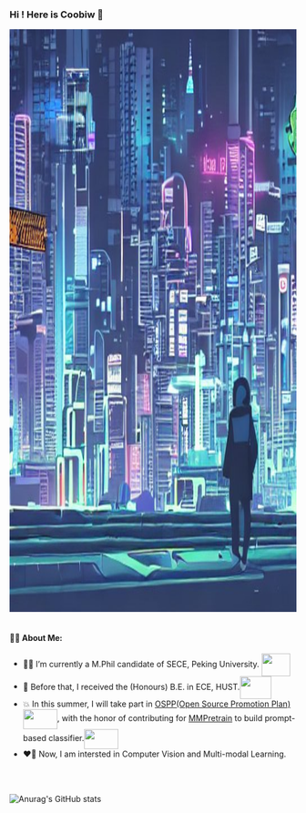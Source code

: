 ### Hi ! Here is Coobiw 👋
<img src="Cyberpunk.jpeg" width = "1024" height = "1024"  align=center />
<br />
<br />

#### 🙋‍♂️ About Me:

- 👨‍🦰 I’m currently a M.Phil candidate of SECE, Peking University. <img src="https://www.pku.edu.cn/pku_logo_red.png" width = "50" height = "40"  align=center />
- 👦 Before that, I received the (Honours) B.E. in ECE, HUST.<img src="https://upload.wikimedia.org/wikipedia/zh/thumb/a/ab/Huazhong_University_of_Science_%26_Technology_logo.svg/1920px-Huazhong_University_of_Science_%26_Technology_logo.svg.png" width = "55" height = "40"  align=center />
- 💥 In this summer, I will take part in [OSPP(Open Source Promotion Plan)](https://summer-ospp.ac.cn/)<img src="https://summer-ospp.ac.cn/vite.svg" width = "60" height = "35"  align=center />, with the honor of contributing for [MMPretrain](https://github.com/open-mmlab/mmpretrain) to build prompt-based classifier.<img src="https://oss.openmmlab.com/www/community/mm.png" width = "60" height = "35"  align=center />
- ❤️‍🔥 Now, I am intersted in Computer Vision and Multi-modal Learning.

<br />
<br />

![Anurag's GitHub stats](https://github-readme-stats.vercel.app/api?username=Coobiw&show_icons=true&theme=rose)
